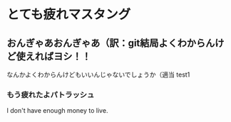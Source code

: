 # とても疲れマスタング
## おんぎゃあおんぎゃあ（訳：git結局よくわからんけど使えればヨシ！！
なんかよくわからんけどもいいんじゃないでしょうか（適当
test1
### もう疲れたよパトラッシュ
I don't have enough money to live.